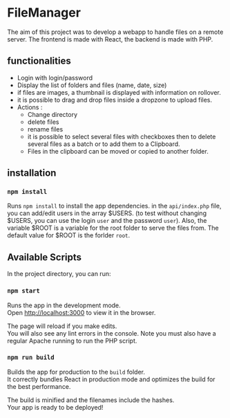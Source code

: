 # FileManager

The aim of this project was to develop a webapp to handle files on a remote server. The frontend is made with React, the backend is made with PHP.

## functionalities

- Login with login/password
- Display the list of folders and files (name, date, size)
- if files are images, a thumbnail is displayed with information on rollover.
- it is possible to drag and drop files inside a dropzone to upload files.
- Actions :
  - Change directory
  - delete files
  - rename files
  - it is possible to select several files with checkboxes then to delete several files as a batch or to add them to a Clipboard.
  - Files in the clipboard can be moved or copied to another folder.

## installation

### `npm install`

Runs `npm install` to install the app dependencies.
in the `api/index.php` file, you can add/edit users in the array $USERS.
(to test without changing $USERS, you can use the login `user` and the password `user`).
Also, the variable $ROOT is a variable for the root folder to serve the files from. The default value for $ROOT is the forlder `root`.

## Available Scripts

In the project directory, you can run:

### `npm start`

Runs the app in the development mode.\
Open [http://localhost:3000](http://localhost:3000) to view it in the browser.

The page will reload if you make edits.\
You will also see any lint errors in the console.
Note you must also have a regular Apache running to run the PHP script.

### `npm run build`

Builds the app for production to the `build` folder.\
It correctly bundles React in production mode and optimizes the build for the best performance.

The build is minified and the filenames include the hashes.\
Your app is ready to be deployed!
